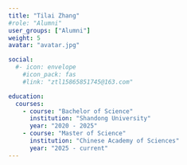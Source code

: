 ```yaml
---
title: "Tilai Zhang"
#role: "Alumni"
user_groups: ["Alumni"]
weight: 5
avatar: "avatar.jpg"

social:
  #- icon: envelope
    #icon_pack: fas
    #link: "ztl15865851745@163.com"

education:
  courses:
    - course: "Bachelor of Science"
      institution: "Shandong University"
      year: "2020 - 2025"
    - course: "Master of Science"
      institution: "Chinese Academy of Sciences"
      year: "2025 - current"
---
```

